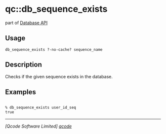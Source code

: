 qc::db_sequence_exists
===========

part of [Database API](../db.md)

Usage
-----
`db_sequence_exists ?-no-cache? sequence_name`

Description
-----------
Checks if the given sequence exists in the database.

Examples
--------
```tcl

% db_sequence_exists user_id_seq
true

```

----------------------------------
*[Qcode Software Limited] [qcode]*

[qcode]: http://www.qcode.co.uk "Qcode Software"